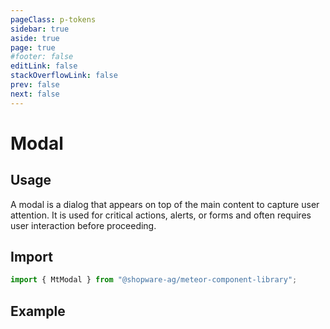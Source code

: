 ```yaml
---
pageClass: p-tokens
sidebar: true
aside: true
page: true
#footer: false
editLink: false
stackOverflowLink: false
prev: false
next: false
---
```


<script setup>
  import  SwagStorybookIframe  from '../../components/storybook/SwagStorybookIframe.vue'
</script>

# Modal

## Usage

A modal is a dialog that appears on top of the main content to capture user attention. It is used for critical actions, alerts, or forms and often requires user interaction before proceeding.

## Import

```js
import { MtModal } from "@shopware-ag/meteor-component-library";
```

## Example

<SwagStorybookIframe group="overlay" component="mt-modal"></SwagStorybookIframe>
